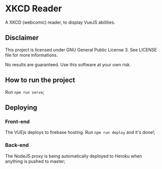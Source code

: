 # XKCD Reader

A XKCD (webcomic) reader, to display VueJS abilities.

## Disclaimer
This project is licensed under GNU General Public License 3. See LICENSE file for more informations.

No results are guaranteed. Use this software at your own risk.

## How to run the project
Run `npm run serve`;

## Deploying

### Front-end
The VUEjs deploys to firebase hosting. Run `npm run deploy` and it's done!;

### Back-end
The NodeJS proxy is being automatically deployed to Heroku when anything is pushed to master;
